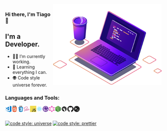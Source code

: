 <img align="right" src="https://raw.githubusercontent.com/TiageMiguel/TiageMiguel/master/.github/computer.png" width="350"/>

### Hi there, I'm Tiago 👋

## I'm a Developer.
- 👨‍💻 I’m currently working.
- 🚀 Learning everything I can.
- 👽 Code style universe forever.

### Languages and Tools:

[<img align="left" alt="Visual Studio Code" width="20px" src="https://raw.githubusercontent.com/github/explore/80688e429a7d4ef2fca1e82350fe8e3517d3494d/topics/visual-studio-code/visual-studio-code.png" />][tiage][<img align="left" alt="HTML5" width="20px" src="https://raw.githubusercontent.com/github/explore/80688e429a7d4ef2fca1e82350fe8e3517d3494d/topics/html/html.png" />][tiage][<img align="left" alt="CSS3" width="20px" src="https://raw.githubusercontent.com/github/explore/80688e429a7d4ef2fca1e82350fe8e3517d3494d/topics/css/css.png" />][tiage][<img align="left" alt="Sass" width="20px" src="https://raw.githubusercontent.com/github/explore/80688e429a7d4ef2fca1e82350fe8e3517d3494d/topics/sass/sass.png" />][tiage][<img align="left" alt="JavaScript" width="20px" src="https://raw.githubusercontent.com/github/explore/80688e429a7d4ef2fca1e82350fe8e3517d3494d/topics/javascript/javascript.png" />][tiage] [<img align="left" alt="React" width="20px" src="https://raw.githubusercontent.com/github/explore/80688e429a7d4ef2fca1e82350fe8e3517d3494d/topics/react/react.png" />][tiage][<img align="left" alt="Gatsby" width="20px" src="https://raw.githubusercontent.com/github/explore/e94815998e4e0713912fed477a1f346ec04c3da2/topics/gatsby/gatsby.png" />][tiage][<img align="left" alt="GraphQL" width="20px" src="https://raw.githubusercontent.com/github/explore/80688e429a7d4ef2fca1e82350fe8e3517d3494d/topics/graphql/graphql.png" />][tiage][<img align="left" alt="Node.js" width="20px" src="https://raw.githubusercontent.com/github/explore/80688e429a7d4ef2fca1e82350fe8e3517d3494d/topics/nodejs/nodejs.png" />][tiage][<img align="left" alt="Deno" width="20px" src="https://raw.githubusercontent.com/github/explore/361e2821e2dea67711cde99c9c40ed357061cf27/topics/deno/deno.png" />][tiage][<img align="left" alt="GitHub" width="20px" src="https://raw.githubusercontent.com/github/explore/78df643247d429f6cc873026c0622819ad797942/topics/github/github.png" />][tiage][<img align="left" alt="HTML5" width="20px" src="https://raw.githubusercontent.com/github/explore/80688e429a7d4ef2fca1e82350fe8e3517d3494d/topics/terminal/terminal.png" />][tiage]

<br />
<br />

[![code style: universe](https://img.shields.io/badge/code%20style-universe-lightgrey?style=flat-square)](https://github.com/expo/expo/tree/master/packages/eslint-config-universe) [![code style: prettier](https://img.shields.io/badge/code_style-prettier-ff69b4.svg?style=flat-square)](https://github.com/prettier/prettier)


[tiage]: https://gitlab.com/Tiage
